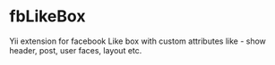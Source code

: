 fbLikeBox
=========

Yii extension for facebook Like box with custom attributes like - show header, post, user faces, layout etc.
